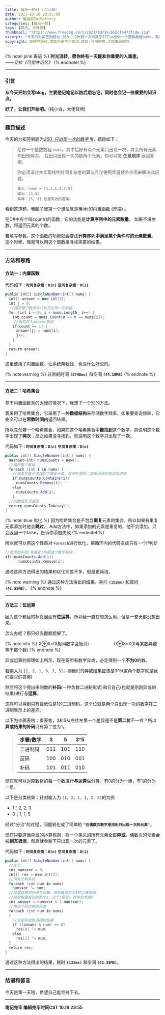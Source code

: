 ```yaml
---
title: 每日一题#1 [位运算]
date: 2023-10-16 23:55:00
author: 蝙蝠猫BatBattery
categories: [每日一题]
tags: [算法, 计算机]
thumbnail: "https://www.freeimg.cn/i/2023/10/16/652cf4473f1de.jpg"
excerpt: "今天的力扣签到题为 260. 只出现一次的数字III\n给你一个整数数组nums，其中恰好有两个元素只出现一次，其余所有元素均出现两次。找出只出现一次的那两个元素。你可以按任意顺序返回答案"
copyright: 懒得写版权,本篇只是学习笔记.转载,引用随意,添加来源即可.
---
```


{% notel pink 寄语 %}
**时光流转，愿你终有一天能和你重要的人重逢。**
 　　　　　　　　  *——艾拉《可塑性记忆》*
{% endnotel %}

---

### 引言

**从今天开始会写blog，主要是记笔记以防后期忘记，同时也会记一些重要的知识点。**

**好了，让我们开始吧。**(纯小白，大佬轻喷)

---

### 题目描述

今天的力扣签到题为[*260. 只出现一次的数字 III*](https://leetcode.cn/problems/single-number-iii/description/)，题目如下：

> 给你一个整数数组 `nums`，其中恰好有两个元素只出现一次，其余所有元素均出现两次。 找出只出现一次的那两个元素。你可以按 **任意顺序** 返回答案。
>
> 你必须设计并实现线性时间复杂度的算法且仅使用常量额外空间来解决此问题。
>
> ```
> 输入：nums = [1,2,1,3,2,5]
> 输出：[3,5]
> 解释：[5, 3] 也是有效的答案。
> ```

看到这道题，我脑子里第一个想法就是用ide的内置函数 ~~(开摆)~~ 。

在C#中有个叫count()的函数，它的功能是**计算序列中的元素数量**。
如果不填参数，将返回元素的个数。

若填写参数，这个函数的功能就会变成**计算序列中满足某个条件时的元素数量**。
这个时候，我就可以用这个函数来寻找需要的结果。

---

### 方法和思路

#### 方法一：内置函数

代码如下 :  **`时间复杂度：O(n)`** **`空间复杂度：O(1)`**

```csharp
public int[] SingleNumber(int[] nums) {
　int[] answer = new int[2];
　int j = 0;
  //遍历整个数组并找到只出现一次的值
　for (int i = 0; i < nums.Length; i++) {
　　int count = nums.Count(n => n == nums[i]);
    //有则存入answer数组
　　if(count == 1) {
　　　answer[j] = nums[i];
　　　j++;
　　}
　}
　return answer;
}
```

这里使用了内置函数，让系统帮我找，也没什么好说的。

{% note warning  %}
非常耗时间 **`(2748ms)`** 和空间 **`(44.10MB)`**
{% endnote %}

---

#### 方法二：哈希集合

基于内置函数真的太慢的情况下，我想了一个别的方法。

我采用了哈希集合，它采用了一种**数据结构**来存储数字频率，如果要查询频率，它完全可以在**常数时间内**返回结果。

所以先创建一个哈希集合，如果在这个哈希集合中**能找到**这个数字，则说明这个数字出现了**两次**；反之如果没寻找到，则说明这个数字只出现了**一次**。

代码如下 :  **`时间复杂度：O(n)`** **`空间复杂度：O(n)`**

```csharp
public int[] SingleNumber(int[] nums) {
　HashSet<int> numsCounts = new();
　//遍历整个数组
　foreach (int i in nums) {
　　//如果在集合中找到了重复元素，就把它剔除；如果没找到就添加进去
　　if(numsCounts.Contains(i))
　　　numsCounts.Remove(i);
　　else
　　　numsCounts.Add(i);
　　}
　//以数组形式返回
　return numsCounts.ToArray();
}
```

{% notel blue 优化 %}
因为哈希集合是不包含**重复**元素的集合，所以如果有重复元素添加时他会**跳过**。
Add方法中，如果添加的元素是重复的，他不会添加，只会返回一个false，告诉你添加失败
{% endnotel %}

所以就可以用这个性质对 `Foreach`进行优化，把循环内的代码变成只有一个if判断

```csharp
//若添加失败(有重复)则把这个数字剔除
if(!numsCounts.Add(i))
      numsCounts.Remove(i);
```

通过这种方法得出的结果和优化前差不多，但是更简洁。

{% note warning  %}
通过这种方法得出的结果，耗时 **`(152ms)`** 和空间 **`(42.55MB)`**。
{% endnote %}

---

#### 方法三：位运算

因为这个题目的标签里面有**位运算**，所以我一直在想怎么用，但是一整天都没想出来。

怎么办呢？那只好去翻翻题解了。

{% note info  %}
X⊕X=0(相同数字会抵消) 　　　 　　 0⊕X=X(0与某数异或等于那个数)
{% endnote %}

异或运算的原理如上所示，现在将所有数字异或，必定得到一个**不为0**的数。

若输入为 `[1, 2, 1, 3, 2, 5]`，则他们的异或结果应该是3^5(这两个数字就是我们要求的答案)

然后将这个得出来的数的**补码**(一种负数二进制形式)和它自己(也就是刚刚异或的结果)进行**与运算**。

这样可以得到只有最低位是1的二进制码，这个位就是两个只出现一次的数字在二进制表示上的差异。

以下为步骤表格：看表格，3和5从右往左第一个差异是不是**第二位**不一样？所以**异或结果的补码**只有第二位为1。

> | 步骤/数字 | 3   | 5   | 3^5 |
> | --------- | --- | --- | --- |
> | 二进制码  | 011 | 101 | 110 |
> | 反码      | 100 | 010 | 001 |
> | 补码      | 101 | 011 | 010 |

现在就可以对原数组的每一个数进行**与运算**后分类，有0的分为一组，有1的分为一组。

以下是分类结果：针对输入为 `[1, 2, 1, 3, 2, 5]`的为例

* 1：2, 2, 3
* 0：1, 1, 5

经过"分治"的过程，问题转化成了简单的 **`"在偶数次数字里找到只出现一次的元素"`**。

现在只要遵循异或的运算规则，将一个类总的所有元素全部**异或**，偶数次的元素会被**相互抵消**，然后就会剩下只出现一次的元素了。

代码如下 :  **`时间复杂度：O(n)`** **`空间复杂度：O(1)`**

```csharp
public int[] SingleNumber(int[] nums) {
　//定义
　int numsxor = 0;
　int[] res = new int[2];
　//所有元素异或
　foreach (int num in nums)
　　numsxor ^= num;
　//异或结果和补码与运算，得到最低位为1的二进制码
　//就是取最右边的那个1，这个1保留，其他全改成0
　int answer = numsxor & (-numsxor);
　//用这个码对数组分类
　foreach (int num in nums)
　{
　　//全部异或抵消得到结果
　　if ((answer & num) == 0)
　　　res[0] ^= num;
　　else
　　　res[1] ^= num;
　}
　return res;
}
```

通过这种方法得出的结果，耗时 **`(132ms)`** 和空间 **`(42.39MB)`**。

---

### 结语和留言

今天是第一天哦，希望自己能坚持下去。

---

**笔记完毕 编辑完毕时间CST 10.16 23:55**
